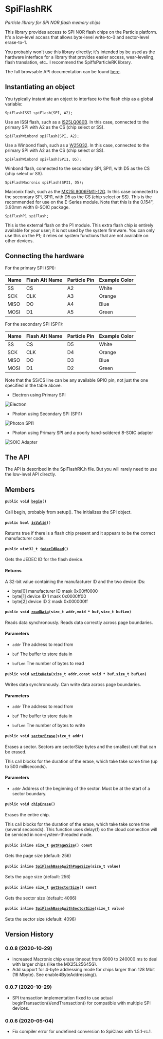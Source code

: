 # SpiFlashRK

*Particle library for SPI NOR flash memory chips*

This library provides access to SPI NOR flash chips on the Particle platform. It's a low-level access that allows byte-level write-to-0 and sector-level erase-to-1.

You probably won't use this library directly; it's intended by be used as the hardware interface for a library that provides easier access, wear-leveling, flash translation, etc.. I recommend the SpiffsParticleRK library.

The full browsable API documentation can be found [here](http://rickkas7.github.io/SpiFlashRK/).

## Instantiating an object

You typically instantiate an object to interface to the flash chip as a global variable:

```
SpiFlashISSI spiFlash(SPI, A2);
```

Use an ISSI flash, such as a [IS25LQ080B](http://www.digikey.com/product-detail/en/issi-integrated-silicon-solution-inc/IS25LQ080B-JNLE/706-1331-ND/5189766). In this case, connected to the primary SPI with A2 as the CS (chip select or SS).

```
SpiFlashWinbond spiFlash(SPI, A2);
```

Use a Winbond flash, such as a [W25Q32](https://www.digikey.com/product-detail/en/winbond-electronics/W25Q32JVSSIQ/W25Q32JVSSIQ-ND/5803981). In this case, connected to the primary SPI with A2 as the CS (chip select or SS).

```
SpiFlashWinbond spiFlash(SPI1, D5);
```

Winbond flash, connected to the secondary SPI, SPI1, with D5 as the CS (chip select or SS).

```
SpiFlashMacronix spiFlash(SPI1, D5);
```

Macronix flash, such as the [MX25L8006EM1I-12G](https://www.digikey.com/product-detail/en/macronix/MX25L8006EM1I-12G/1092-1117-ND/2744800). In this case connected to the secondary SPI, SPI1, with D5 as the CS (chip select or SS). This is the recommended for use on the E-Series module. Note that this is the 0.154", 3.90mm width 8-SOIC package.


```
SpiFlashP1 spiFlash;
```

This is the external flash on the P1 module. This extra flash chip is entirely available for your user; it is not used by the system firmware. You can only use this on the P1; it relies on system functions that are not available on other devices.


## Connecting the hardware

For the primary SPI (SPI):

| Name | Flash Alt Name | Particle Pin | Example Color |
| ---- | -------------- | ------------ | ------------- |
| SS   | CS             | A2           | White         |
| SCK  | CLK            | A3           | Orange        |
| MISO | DO             | A4           | Blue          |
| MOSI | D1             | A5           | Green         |


For the secondary SPI (SPI1):

| Name | Flash Alt Name | Particle Pin | Example Color |
| ---- | -------------- | ------------ | ------------- |
| SS   | CS             | D5           | White         |
| SCK  | CLK            | D4           | Orange        |
| MISO | DO             | D3           | Blue          |
| MOSI | D1             | D2           | Green         |

Note that the SS/CS line can be any available GPIO pin, not just the one specified in the table above.

- Electron using Primary SPI

![Electron](images/electron.jpg)

- Photon using Secondary SPI (SPI1)

![Photon SPI1](images/spi1.jpg)

- Photon using Primary SPI and a poorly hand-soldered 8-SOIC adapter

![SOIC Adapter](images/soic.jpg)



## The API

The API is described in the SpiFlashRK.h file. But you will rarely need to use the low-level API directly.
## Members


#### `public void `[`begin`](#class_spi_flash_base_1ac15f0d887b3f63e95c38fa07ad27b4ad)`()` 

Call begin, probably from setup(). The initializes the SPI object.

#### `public bool `[`isValid`](#class_spi_flash_base_1a1a556af53af5b4a535091ac48ccddf9d)`()` 

Returns true if there is a flash chip present and it appears to be the correct manufacturer code.

#### `public uint32_t `[`jedecIdRead`](#class_spi_flash_base_1aaafb065389237c90ed89ea61a1992743)`()` 

Gets the JEDEC ID for the flash device.

#### Returns
A 32-bit value containing the manufacturer ID and the two device IDs:

- byte[0] manufacturer ID mask 0x00ff0000 
- byte[1] device ID 1 mask 0x0000ff00 
- byte[2] device ID 2 mask 0x000000ff

#### `public void `[`readData`](#class_spi_flash_base_1a053c787ed441aee2830629cf077ed3b4)`(size_t addr,void * buf,size_t bufLen)` 

Reads data synchronously. Reads data correctly across page boundaries.

#### Parameters
* `addr` The address to read from 

* `buf` The buffer to store data in 

* `bufLen` The number of bytes to read

#### `public void `[`writeData`](#class_spi_flash_base_1ac47ed89cd11ad72a1e877c59cf3e2ab7)`(size_t addr,const void * buf,size_t bufLen)` 

Writes data synchronously. Can write data across page boundaries.

#### Parameters
* `addr` The address to read from 

* `buf` The buffer to store data in 

* `bufLen` The number of bytes to write

#### `public void `[`sectorErase`](#class_spi_flash_base_1abcab7312a96d40530981b06199b7dc9c)`(size_t addr)` 

Erases a sector. Sectors are sectorSize bytes and the smallest unit that can be erased.

This call blocks for the duration of the erase, which take take some time (up to 500 milliseconds).

#### Parameters
* `addr` Address of the beginning of the sector. Must be at the start of a sector boundary.

#### `public void `[`chipErase`](#class_spi_flash_base_1a22edd97067f1783351a4ee542c792007)`()` 

Erases the entire chip.

This call blocks for the duration of the erase, which take take some time (several secoonds). This function uses delay(1) so the cloud connection will be serviced in non-system-threaded mode.

#### `public inline size_t `[`getPageSize`](#class_spi_flash_base_1aebe4fbac5fbc17289682445968c4cd04)`() const` 

Gets the page size (default: 256)

#### `public inline `[`SpiFlashBase`](#class_spi_flash_base)` & `[`withPageSize`](#class_spi_flash_base_1a15345e20dd9986ef96b53e4cb86bf5b6)`(size_t value)` 

Sets the page size (default: 256)

#### `public inline size_t `[`getSectorSize`](#class_spi_flash_base_1a67d9998c73e8e4b8afe78b445516f745)`() const` 

Gets the sector size (default: 4096)

#### `public inline `[`SpiFlashBase`](#class_spi_flash_base)` & `[`withSectorSize`](#class_spi_flash_base_1a36a4e723f2acdd6fa4fb17b6d6e23d34)`(size_t value)` 

Sets the sector size (default: 4096)

## Version History

### 0.0.8 (2020-10-29)

- Increased Macronix chip erase timeout from 6000 to 240000 ms to deal with larger chips (like the MX25L25645G).
- Add support for 4-byte addressing mode for chips larger than 128 Mbit (16 Mbyte). See enable4ByteAddressing().

### 0.0.7 (2020-10-29)

- SPI transaction implementation fixed to use actual beginTransaction()/endTransaction() for compatible with multiple SPI devices.

### 0.0.6 (2020-05-04)

- Fix compiler error for undefined conversion to SpiClass with 1.5.1-rc.1.
